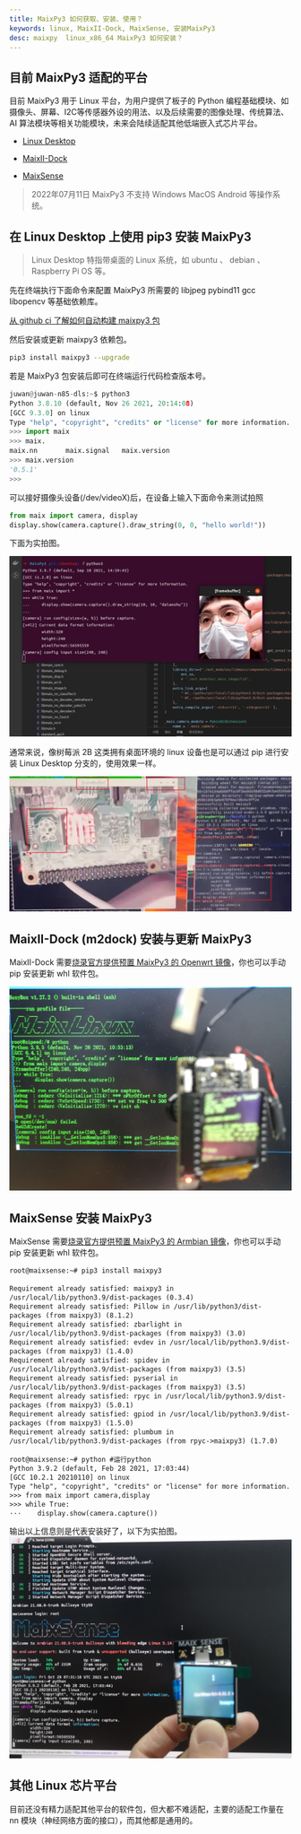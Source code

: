 ```yaml
---
title: MaixPy3 如何获取、安装、使用？
keywords: linux, MaixII-Dock, MaixSense, 安装MaixPy3
desc: maixpy  linux_x86_64 MaixPy3 如何安装？
---
```


## 目前 MaixPy3 适配的平台

目前 MaixPy3 用于 Linux 平台，为用户提供了板子的 Python 编程基础模块、如摄像头、屏幕、I2C等传感器外设的用法、以及后续需要的图像处理、传统算法、AI 算法模块等相关功能模块，未来会陆续适配其他低端嵌入式芯片平台。

- [Linux Desktop](https://github.com/sipeed/MaixPy3)

- [MaixII-Dock](/hardware/zh/maixII/M2/resources.html)

- [MaixSense](/hardware/zh/maixII/M2A/maixsense.html)

> 2022年07月11日 MaixPy3 不支持 Windows MacOS Android 等操作系统。

## 在 Linux Desktop 上使用 pip3 安装 MaixPy3

> Linux Desktop 特指带桌面的 Linux 系统，如 ubuntu 、 debian 、Raspberry Pi OS 等。

先在终端执行下面命令来配置 MaixPy3 所需要的 libjpeg pybind11 gcc libopencv 等基础依赖库。

[从 github ci 了解如何自动构建 maixpy3 包](https://github.com/sipeed/MaixPy3/blob/release/.github/workflows/maixpy3_build.yml#L21-L34)

然后安装或更新 maixpy3 依赖包。

```bash
pip3 install maixpy3 --upgrade
```

若是 MaixPy3 包安装后即可在终端运行代码检查版本号。

```python
juwan@juwan-n85-dls:~$ python3
Python 3.8.10 (default, Nov 26 2021, 20:14:08)
[GCC 9.3.0] on linux
Type "help", "copyright", "credits" or "license" for more information.
>>> import maix
>>> maix.
maix.nn       maix.signal   maix.version
>>> maix.version
'0.5.1'
>>>
```

可以接好摄像头设备(/dev/videoX)后，在设备上输入下面命令来测试拍照

```python
from maix import camera, display
display.show(camera.capture().draw_string(0, 0, "hello world!"))
```

下面为实拍图。

![](./asserts/ubuntu.png)

通常来说，像树莓派 2B 这类拥有桌面环境的 linux 设备也是可以通过 pip 进行安装 Linux Desktop 分支的，使用效果一样。

![](./asserts/rpi2b.png)

## MaixII-Dock (m2dock) 安装与更新 MaixPy3

MaixII-Dock 需要[烧录官方提供预置 MaixPy3 的 Openwrt 镜像](https://wiki.sipeed.com/hardware/zh/maixII/M2/flash.html)，你也可以手动 pip 安装更新 whl 软件包。

![](./asserts/V831.jpg)

## MaixSense 安装 MaixPy3

MaixSense 需要[烧录官方提供预置 MaixPy3 的 Armbian 镜像](https://wiki.sipeed.com/hardware/zh/maixII/M2A/flash_system.html)，你也可以手动 pip 安装更新 whl 软件包。

```shell
root@maixsense:~# pip3 install maixpy3

Requirement already satisfied: maixpy3 in /usr/local/lib/python3.9/dist-packages (0.3.4)
Requirement already satisfied: Pillow in /usr/lib/python3/dist-packages (from maixpy3) (8.1.2)
Requirement already satisfied: zbarlight in /usr/local/lib/python3.9/dist-packages (from maixpy3) (3.0)
Requirement already satisfied: evdev in /usr/local/lib/python3.9/dist-packages (from maixpy3) (1.4.0)
Requirement already satisfied: spidev in /usr/local/lib/python3.9/dist-packages (from maixpy3) (3.5)
Requirement already satisfied: pyserial in /usr/local/lib/python3.9/dist-packages (from maixpy3) (3.5)
Requirement already satisfied: rpyc in /usr/local/lib/python3.9/dist-packages (from maixpy3) (5.0.1)
Requirement already satisfied: gpiod in /usr/local/lib/python3.9/dist-packages (from maixpy3) (1.5.0)
Requirement already satisfied: plumbum in /usr/local/lib/python3.9/dist-packages (from rpyc->maixpy3) (1.7.0)

root@maixsense:~# python #运行python
Python 3.9.2 (default, Feb 28 2021, 17:03:44)
[GCC 10.2.1 20210110] on linux
Type "help", "copyright", "credits" or "license" for more information.
>>> from maix import camera,display
>>> while True:
···    display.show(camera.capture())
```

输出以上信息则是代表安装好了，以下为实拍图。
![](./asserts/R329.jpg)

## 其他 Linux 芯片平台

目前还没有精力适配其他平台的软件包，但大都不难适配，主要的适配工作量在 nn 模块（神经网络方面的接口），而其他都是通用的。
